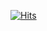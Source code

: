 [![Hits](https://hits.seeyoufarm.com/api/count/incr/badge.svg?url=https%3A%2F%2Fgithub.com%2Fdonghankim&count_bg=%2300B830&title_bg=%23555555&icon=neovim.svg&icon_color=%23FFFFFF&title=visitors&edge_flat=false)](https://hits.seeyoufarm.com)
<br>
<br>
